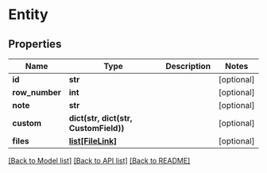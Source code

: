 # Entity

## Properties
Name | Type | Description | Notes
------------ | ------------- | ------------- | -------------
**id** | **str** |  | [optional] 
**row_number** | **int** |  | [optional] 
**note** | **str** |  | [optional] 
**custom** | **dict(str, dict(str, CustomField))** |  | [optional] 
**files** | [**list[FileLink]**](FileLink.md) |  | [optional] 

[[Back to Model list]](../README.md#documentation-for-models) [[Back to API list]](../README.md#documentation-for-api-endpoints) [[Back to README]](../README.md)


